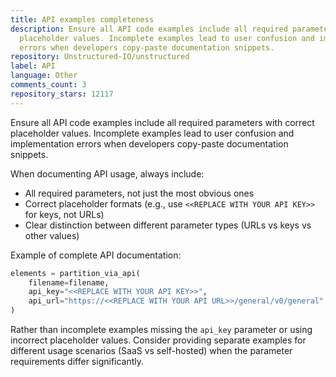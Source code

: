 ```yaml
---
title: API examples completeness
description: Ensure all API code examples include all required parameters with correct
  placeholder values. Incomplete examples lead to user confusion and implementation
  errors when developers copy-paste documentation snippets.
repository: Unstructured-IO/unstructured
label: API
language: Other
comments_count: 3
repository_stars: 12117
---
```


Ensure all API code examples include all required parameters with correct placeholder values. Incomplete examples lead to user confusion and implementation errors when developers copy-paste documentation snippets.

When documenting API usage, always include:
- All required parameters, not just the most obvious ones
- Correct placeholder formats (e.g., use `<<REPLACE WITH YOUR API KEY>>` for keys, not URLs)
- Clear distinction between different parameter types (URLs vs keys vs other values)

Example of complete API documentation:

```python
elements = partition_via_api(
    filename=filename,
    api_key="<<REPLACE WITH YOUR API KEY>>",
    api_url="https://<<REPLACE WITH YOUR API URL>>/general/v0/general"
)
```

Rather than incomplete examples missing the `api_key` parameter or using incorrect placeholder values. Consider providing separate examples for different usage scenarios (SaaS vs self-hosted) when the parameter requirements differ significantly.
